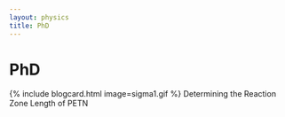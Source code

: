 ```yaml
---
layout: physics
title: PhD
---
```


# PhD
{% include blogcard.html image=sigma1.gif %}
Determining the Reaction Zone Length of PETN

